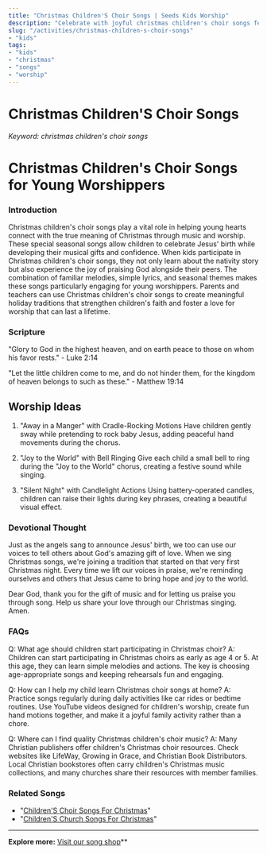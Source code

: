```yaml
---
title: "Christmas Children'S Choir Songs | Seeds Kids Worship"
description: "Celebrate with joyful christmas children's choir songs featuring biblical Christmas themes. Holiday worship music for children and families."
slug: "/activities/christmas-children-s-choir-songs"
- "kids"
tags:
- "kids"
- "christmas"
- "songs"
- "worship"
---
```


# Christmas Children'S Choir Songs

_Keyword: christmas children's choir songs_

# Christmas Children's Choir Songs for Young Worshippers

### Introduction
Christmas children's choir songs play a vital role in helping young hearts connect with the true meaning of Christmas through music and worship. These special seasonal songs allow children to celebrate Jesus' birth while developing their musical gifts and confidence. When kids participate in Christmas children's choir songs, they not only learn about the nativity story but also experience the joy of praising God alongside their peers. The combination of familiar melodies, simple lyrics, and seasonal themes makes these songs particularly engaging for young worshippers. Parents and teachers can use Christmas children's choir songs to create meaningful holiday traditions that strengthen children's faith and foster a love for worship that can last a lifetime.

### Scripture
"Glory to God in the highest heaven, and on earth peace to those on whom his favor rests." - Luke 2:14

"Let the little children come to me, and do not hinder them, for the kingdom of heaven belongs to such as these." - Matthew 19:14

## Worship Ideas
1. "Away in a Manger" with Cradle-Rocking Motions
Have children gently sway while pretending to rock baby Jesus, adding peaceful hand movements during the chorus.

2. "Joy to the World" with Bell Ringing
Give each child a small bell to ring during the "Joy to the World" chorus, creating a festive sound while singing.

3. "Silent Night" with Candlelight Actions
Using battery-operated candles, children can raise their lights during key phrases, creating a beautiful visual effect.

### Devotional Thought
Just as the angels sang to announce Jesus' birth, we too can use our voices to tell others about God's amazing gift of love. When we sing Christmas songs, we're joining a tradition that started on that very first Christmas night. Every time we lift our voices in praise, we're reminding ourselves and others that Jesus came to bring hope and joy to the world.

Dear God, thank you for the gift of music and for letting us praise you through song. Help us share your love through our Christmas singing. Amen.

### FAQs
Q: What age should children start participating in Christmas choir?
A: Children can start participating in Christmas choirs as early as age 4 or 5. At this age, they can learn simple melodies and actions. The key is choosing age-appropriate songs and keeping rehearsals fun and engaging.

Q: How can I help my child learn Christmas choir songs at home?
A: Practice songs regularly during daily activities like car rides or bedtime routines. Use YouTube videos designed for children's worship, create fun hand motions together, and make it a joyful family activity rather than a chore.

Q: Where can I find quality Christmas children's choir music?
A: Many Christian publishers offer children's Christmas choir resources. Check websites like LifeWay, Growing in Grace, and Christian Book Distributors. Local Christian bookstores often carry children's Christmas music collections, and many churches share their resources with member families.

### Related Songs

- "[Children'S Choir Songs For Christmas](/activities/children-s-choir-songs-for-christmas/)"
- "[Children'S Church Songs For Christmas](/activities/children-s-church-songs-for-christmas/)"

---

**Explore more:** [Visit our song shop](https://seedskidsworship.com/shop)**

<!-- Schema Markup -->
<script type="application/ld+json">
{
  "@context": "https://schema.org",
  "@type": "MusicRecording",
  "name": "Christmas Children'S Choir Songs",
  "byArtist": {
    "@type": "MusicGroup",
    "name": "Seeds Kids Worship"
  },
  "isFamilyFriendly": true,
  "url": "https://seedskidsworship.com/activities/christmas-children-s-choir-songs/"
}
</script>